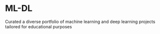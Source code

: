 # ML-DL
Curated a diverse portfolio of machine learning and deep learning projects tailored for educational purposes
